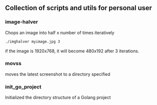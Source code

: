 ## Collection of scripts and utils for personal user


### image-halver
Chops an image into half x number of times iteratively

```bash
./imghalver myimage.jpg 3
```

if the image is 1920x768, it will become 480x192 after 3 iterations.

### movss
moves the latest screenshot to a directory specified

### init_go_project
Initialized the directory structure of a Golang project



